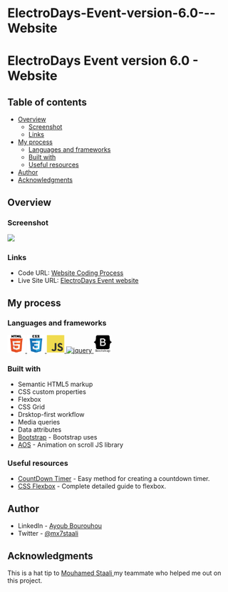 # ElectroDays-Event-version-6.0---Website
# ElectroDays Event version 6.0 - Website

## Table of contents

- [Overview](#overview)
  - [Screenshot](#screenshot)
  - [Links](#links)
- [My process](#my-process)
  - [Languages and frameworks](#languages-and-frameworks)
  - [Built with](#built-with)
  - [Useful resources](#useful-resources)
- [Author](#author)
- [Acknowledgments](#acknowledgments)

## Overview

### Screenshot

![](/assets-pictures//website-full-screenshot.png)

### Links

- Code URL: [Website Coding Process](https://github.com/Simow03/ED-Event-6.0-Website)
- Live Site URL: [ElectroDays Event website](https://electrodays.netlify.app/)

## My process

### Languages and frameworks

<a href="https://www.w3.org/html/" target="_blank" rel="noreferrer"> <img src="https://raw.githubusercontent.com/devicons/devicon/master/icons/html5/html5-original-wordmark.svg" alt="html5" width="40" height="40"/> </a>
<a href="https://www.w3schools.com/css/" target="_blank" rel="noreferrer"> <img src="https://raw.githubusercontent.com/devicons/devicon/master/icons/css3/css3-original-wordmark.svg" alt="css3" width="40" height="40"/> </a>
<a href="https://developer.mozilla.org/en-US/docs/Web/JavaScript" target="_blank" rel="noreferrer"> <img src="https://raw.githubusercontent.com/devicons/devicon/master/icons/javascript/javascript-original.svg" alt="javascript" width="40" height="40"/> </a>
<a href="https://jquery.com/" target="_blank" rel="noreferrer"> <img src="https://www.vectorlogo.zone/logos/jquery/jquery-ar21.svg" alt="jquery" width="70" height="45"/>
<a href="https://getbootstrap.com" target="_blank" rel="noreferrer"> <img src="https://raw.githubusercontent.com/devicons/devicon/master/icons/bootstrap/bootstrap-plain-wordmark.svg" alt="bootstrap" width="40" height="40"/> </a>

### Built with

- Semantic HTML5 markup
- CSS custom properties
- Flexbox
- CSS Grid
- Drsktop-first workflow
- Media queries
- Data attributes
- [Bootstrap](https://maxcdn.bootstrapcdn.com/bootstrap/4.0.0/css/bootstrap.min.css) - Bootstrap uses
- [AOS](https://unpkg.com/aos@next/dist/aos.js) - Animation on scroll JS library

### Useful resources

- [CountDown Timer](https://www.w3schools.com/howto/howto_js_countdown.asp) - Easy method for creating a countdown timer.
- [CSS Flexbox](https://css-tricks.com/snippets/css/a-guide-to-flexbox/) - Complete detailed guide to flexbox.

## Author

- LinkedIn - [Ayoub Bourouhou](https://www.linkedin.com/in/simo-staali-5b9429249/)
- Twitter - [@mx7staali](https://twitter.com/ayoubbourouhou)

## Acknowledgments

This is a hat tip to [Mouhamed Staali ](https://www.linkedin.com/in/simo-staali-5b9429249/) my teammate who helped me out on this project.
